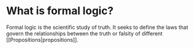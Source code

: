 # What is formal logic?
Formal logic is the scientific study of truth. It seeks to define the laws that govern the relationships between the truth or falsity of different [[Propositions|propositions]].